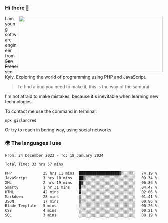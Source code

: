 ### Hi there 👋  

<img align='right' src="https://github-readme-stats.vercel.app/api?username=girlandred&count_private=true&show_icons=true&include_all_commits=true&hide_rank=true&hide_title=true&theme=buefy&card_width=300" width=460 height=180>


I am young software engineer from ~~San Francisco~~ Kyiv. Exploring the world of programming using PHP and JavaScript.


> To find a bug you need to make it, this is the way of the samurai



I'm not afraid to make mistakes, because it's inevitable when learning new technologies.

To contact me use the command in terminal:

```
npx girlandred
```

Or try to reach in boring way, using social networks


### 🌍 The languages I use

<!--START_SECTION:waka-->

```txt
From: 24 December 2023 - To: 18 January 2024

Total Time: 33 hrs 57 mins

PHP              25 hrs 11 mins  ██████████████████▓░░░░░░   74.19 %
JavaScript       3 hrs 10 mins   ██▒░░░░░░░░░░░░░░░░░░░░░░   09.34 %
XML              2 hrs 19 mins   █▓░░░░░░░░░░░░░░░░░░░░░░░   06.86 %
Smarty           1 hr 31 mins    █░░░░░░░░░░░░░░░░░░░░░░░░   04.47 %
HTML             42 mins         ▓░░░░░░░░░░░░░░░░░░░░░░░░   02.06 %
Markdown         28 mins         ▒░░░░░░░░░░░░░░░░░░░░░░░░   01.41 %
JSON             17 mins         ▒░░░░░░░░░░░░░░░░░░░░░░░░   00.86 %
Blade Template   5 mins          ░░░░░░░░░░░░░░░░░░░░░░░░░   00.26 %
CSS              4 mins          ░░░░░░░░░░░░░░░░░░░░░░░░░   00.21 %
SQL              3 mins          ░░░░░░░░░░░░░░░░░░░░░░░░░   00.19 %
```

<!--END_SECTION:waka-->
